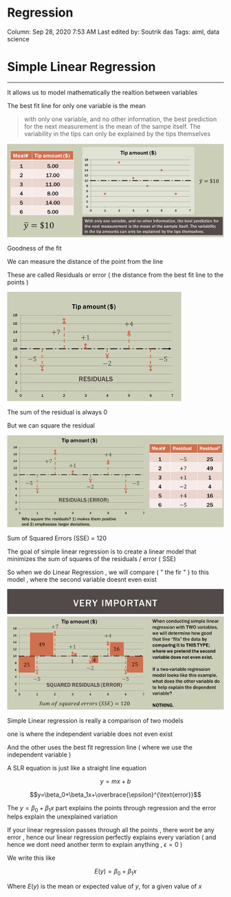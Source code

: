 # Regression

Column: Sep 28, 2020 7:53 AM
Last edited by: Soutrik das
Tags: aiml, data science

# Simple Linear Regression

---

It allows us to model mathematically the realtion between variables 

The best fit line for only one variable is the mean 

> with only one variable, and no other information, the best prediction for the next measurement is the mean of the sampe itself. The variability in the tips can only be explained by the tips themselves

![Regression%203eb11186b4ae46c492d90f38b5cb556b/Untitled.png](Regression%203eb11186b4ae46c492d90f38b5cb556b/Untitled.png)

Goodness of the fit 

We can measure the distance of the point from the line 

 These are called Residuals or error ( the distance from the best fit line to the points )

![Regression%203eb11186b4ae46c492d90f38b5cb556b/Untitled%201.png](Regression%203eb11186b4ae46c492d90f38b5cb556b/Untitled%201.png)

The sum of the residual is always $0$ 

But we can square the residual 

![Regression%203eb11186b4ae46c492d90f38b5cb556b/Untitled%202.png](Regression%203eb11186b4ae46c492d90f38b5cb556b/Untitled%202.png)

Sum of Squared Errors (SSE) = 120 

The goal of simple linear regression is to create a  linear model that minimizes the sum of squares of the residuals / error ( SSE) 

So when we do Linear Regression , we will compare ( " the fir " ) to this model , where the second variable doesnt even exist 

![Regression%203eb11186b4ae46c492d90f38b5cb556b/Untitled%203.png](Regression%203eb11186b4ae46c492d90f38b5cb556b/Untitled%203.png)

 

Simple Linear regression is really a comparison of two models 

one is where the independent variable does not even exist

And the other uses the best fit regression line ( where we use the independent variable ) 

 

A SLR equation is just like a straight line equation 

$$y=mx+b$$

$$y=\beta_0+\beta_1x+\overbrace{\epsilon}^{\text{error}}$$

The $y=\beta_0 +\beta_1 x$ part explains the points through regression and the error helps explain the unexplained variation 

If your linear regression passes through all the points , there wont be any error  , hence our linear regression perfectly explains every variation ( and hence we dont need another term to explain anything , $\epsilon=0$ ) 

We write this like 

$$E(y)=\beta_0 +\beta_1 x$$

Where $E(y)$ is the mean or expected value of $y$, for a given value of $x$